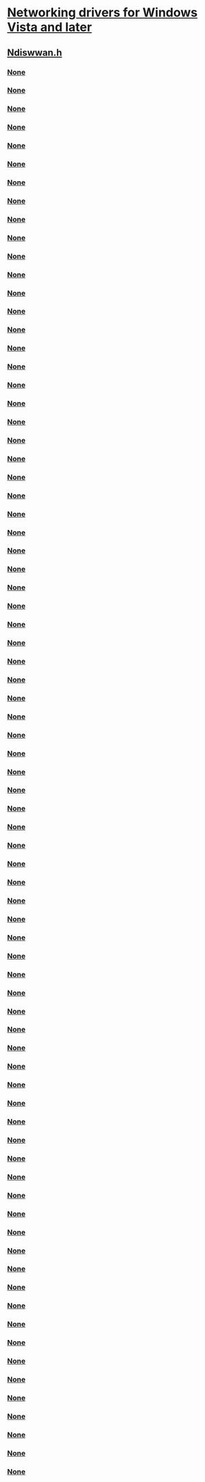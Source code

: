 # [Networking drivers for Windows Vista and later](../_netvista/index.md)
## [Ndiswwan.h](index.md)
### [None](../ndiswwan/ns-ndiswwan-_ndis_wwan_auth_challenge.md)
### [None](../ndiswwan/ns-ndiswwan-_ndis_wwan_auth_response.md)
### [None](../ndiswwan/ns-ndiswwan-_ndis_wwan_base_stations_info.md)
### [None](../ndiswwan/ns-ndiswwan-_ndis_wwan_base_stations_info_req.md)
### [None](../ndiswwan/ns-ndiswwan-_ndis_wwan_context_state.md)
### [None](../ndiswwan/ns-ndiswwan-_ndis_wwan_device_caps.md)
### [None](../ndiswwan/ns-ndiswwan-_ndis_wwan_device_caps_ex.md)
### [None](../ndiswwan/ns-ndiswwan-_ndis_wwan_device_reset_status.md)
### [None](../ndiswwan/ns-ndiswwan-_ndis_wwan_device_service_command.md)
### [None](../ndiswwan/ns-ndiswwan-_ndis_wwan_device_service_event.md)
### [None](../ndiswwan/ns-ndiswwan-_ndis_wwan_device_service_response.md)
### [None](../ndiswwan/ns-ndiswwan-_ndis_wwan_device_service_session_info.md)
### [None](../ndiswwan/ns-ndiswwan-_ndis_wwan_device_service_session_read.md)
### [None](../ndiswwan/ns-ndiswwan-_ndis_wwan_device_service_session_write.md)
### [None](../ndiswwan/ns-ndiswwan-_ndis_wwan_device_service_session_write_complete.md)
### [None](../ndiswwan/ns-ndiswwan-_ndis_wwan_device_service_subscription.md)
### [None](../ndiswwan/ns-ndiswwan-_ndis_wwan_device_service_supported_commands.md)
### [None](../ndiswwan/ns-ndiswwan-_ndis_wwan_device_set_service_session.md)
### [None](../ndiswwan/ns-ndiswwan-_ndis_wwan_device_slot_mapping_info.md)
### [None](../ndiswwan/ns-ndiswwan-_ndis_wwan_driver_caps.md)
### [None](../ndiswwan/ns-ndiswwan-_ndis_wwan_enumerate_device_service_commands.md)
### [None](../ndiswwan/ns-ndiswwan-_ndis_wwan_get_slot_info.md)
### [None](../ndiswwan/ns-ndiswwan-_ndis_wwan_get_visible_providers.md)
### [None](../ndiswwan/ns-ndiswwan-_ndis_wwan_home_provider.md)
### [None](../ndiswwan/ns-ndiswwan-_ndis_wwan_home_provider2.md)
### [None](../ndiswwan/ns-ndiswwan-_ndis_wwan_ip_address_state.md)
### [None](../ndiswwan/ns-ndiswwan-_ndis_wwan_mac_info.md)
### [None](../ndiswwan/ns-ndiswwan-_ndis_wwan_mac_parameters.md)
### [None](../ndiswwan/ns-ndiswwan-_ndis_wwan_modem_config_info.md)
### [None](../ndiswwan/ns-ndiswwan-_ndis_wwan_network_idle_hint.md)
### [None](../ndiswwan/ns-ndiswwan-_ndis_wwan_packet_service_state.md)
### [None](../ndiswwan/ns-ndiswwan-_ndis_wwan_pco_status.md)
### [None](../ndiswwan/ns-ndiswwan-_ndis_wwan_pin_info.md)
### [None](../ndiswwan/ns-ndiswwan-_ndis_wwan_pin_list.md)
### [None](../ndiswwan/ns-ndiswwan-_ndis_wwan_preferred_multicarrier_providers.md)
### [None](../ndiswwan/ns-ndiswwan-_ndis_wwan_preferred_providers.md)
### [None](../ndiswwan/ns-ndiswwan-_ndis_wwan_preshutdown_state.md)
### [None](../ndiswwan/ns-ndiswwan-_ndis_wwan_provisioned_contexts.md)
### [None](../ndiswwan/ns-ndiswwan-_ndis_wwan_radio_state.md)
### [None](../ndiswwan/ns-ndiswwan-_ndis_wwan_ready_info.md)
### [None](../ndiswwan/ns-ndiswwan-_ndis_wwan_registration_state.md)
### [None](../ndiswwan/ns-ndiswwan-_ndis_wwan_service_activation.md)
### [None](../ndiswwan/ns-ndiswwan-_ndis_wwan_service_activation_status.md)
### [None](../ndiswwan/ns-ndiswwan-_ndis_wwan_set_context_state.md)
### [None](../ndiswwan/ns-ndiswwan-_ndis_wwan_set_device_reset.md)
### [None](../ndiswwan/ns-ndiswwan-_ndis_wwan_set_device_slot_mapping_info.md)
### [None](../ndiswwan/ns-ndiswwan-_ndis_wwan_set_home_provider.md)
### [None](../ndiswwan/ns-ndiswwan-_ndis_wwan_set_packet_service.md)
### [None](../ndiswwan/ns-ndiswwan-_ndis_wwan_set_pin.md)
### [None](../ndiswwan/ns-ndiswwan-_ndis_wwan_set_pin_ex.md)
### [None](../ndiswwan/ns-ndiswwan-_ndis_wwan_set_preferred_multicarrier_providers.md)
### [None](../ndiswwan/ns-ndiswwan-_ndis_wwan_set_preferred_providers.md)
### [None](../ndiswwan/ns-ndiswwan-_ndis_wwan_set_preshutdown_state.md)
### [None](../ndiswwan/ns-ndiswwan-_ndis_wwan_set_provisioned_context.md)
### [None](../ndiswwan/ns-ndiswwan-_ndis_wwan_set_radio_state.md)
### [None](../ndiswwan/ns-ndiswwan-_ndis_wwan_set_register_state.md)
### [None](../ndiswwan/ns-ndiswwan-_ndis_wwan_set_signal_indication.md)
### [None](../ndiswwan/ns-ndiswwan-_ndis_wwan_set_sms_configuration.md)
### [None](../ndiswwan/ns-ndiswwan-_ndis_wwan_set_uicc_reset.md)
### [None](../ndiswwan/ns-ndiswwan-_ndis_wwan_signal_state.md)
### [None](../ndiswwan/ns-ndiswwan-_ndis_wwan_slot_info.md)
### [None](../ndiswwan/ns-ndiswwan-_ndis_wwan_sms_configuration.md)
### [None](../ndiswwan/ns-ndiswwan-_ndis_wwan_sms_delete.md)
### [None](../ndiswwan/ns-ndiswwan-_ndis_wwan_sms_delete_status.md)
### [None](../ndiswwan/ns-ndiswwan-_ndis_wwan_sms_read.md)
### [None](../ndiswwan/ns-ndiswwan-_ndis_wwan_sms_receive.md)
### [None](../ndiswwan/ns-ndiswwan-_ndis_wwan_sms_send.md)
### [None](../ndiswwan/ns-ndiswwan-_ndis_wwan_sms_send_status.md)
### [None](../ndiswwan/ns-ndiswwan-_ndis_wwan_sms_status.md)
### [None](../ndiswwan/ns-ndiswwan-_ndis_wwan_subscribe_device_service_events.md)
### [None](../ndiswwan/ns-ndiswwan-_ndis_wwan_supported_device_services.md)
### [None](../ndiswwan/ns-ndiswwan-_ndis_wwan_sys_caps_info.md)
### [None](../ndiswwan/ns-ndiswwan-_ndis_wwan_uicc_reset_info.md)
### [None](../ndiswwan/ns-ndiswwan-_ndis_wwan_ussd_event.md)
### [None](../ndiswwan/ns-ndiswwan-_ndis_wwan_ussd_request.md)
### [None](../ndiswwan/ns-ndiswwan-_ndis_wwan_vendor_specific.md)
### [None](../ndiswwan/ns-ndiswwan-_ndis_wwan_visible_providers.md)
